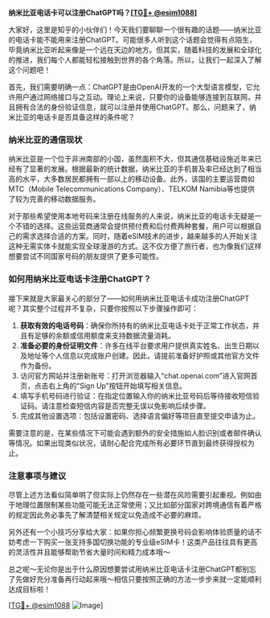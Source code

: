 **纳米比亚电话卡可以注册ChatGPT吗？[[TG💪+ @esim1088](https://t.me/s/esim1088)]**

大家好，这里是知乎的小伙伴们！今天我们要聊聊一个很有趣的话题——纳米比亚的电话卡能不能用来注册ChatGPT。可能很多人听到这个话题会觉得有点陌生，毕竟纳米比亚听起来像是一个远在天边的地方。但其实，随着科技的发展和全球化的推进，我们每个人都能轻松接触到世界的各个角落。所以，让我们一起深入了解这个问题吧！

首先，我们需要明确一点：ChatGPT是由OpenAI开发的一个大型语言模型，它允许用户通过网络接口与之互动。理论上来说，只要你的设备能够连接到互联网，并且拥有合法的身份验证信息，就可以注册并使用ChatGPT。那么，问题来了，纳米比亚的电话卡是否具备这样的条件呢？

### 纳米比亚的通信现状

纳米比亚是一个位于非洲南部的小国，虽然面积不大，但其通信基础设施近年来已经有了显著的发展。根据最新的统计数据，纳米比亚的手机普及率已经达到了相当高的水平，大多数居民都拥有一部以上的移动设备。此外，该国的主要运营商如MTC（Mobile Telecommunications Company）、TELKOM Namibia等也提供了较为完善的移动数据服务。

对于那些希望使用本地号码来注册在线服务的人来说，纳米比亚的电话卡无疑是一个不错的选择。这些运营商通常会提供预付费和后付费两种套餐，用户可以根据自己的需求选择合适的方案。同时，随着eSIM技术的进步，越来越多的人开始关注这种无需实体卡就能实现全球漫游的方式。这不仅方便了旅行者，也为像我们这样想要尝试不同国家号码的朋友提供了更多可能性。

### 如何用纳米比亚电话卡注册ChatGPT？

接下来就是大家最关心的部分了——如何用纳米比亚电话卡成功注册ChatGPT呢？其实整个过程并不复杂，只要你按照以下步骤操作即可：

1. **获取有效的电话号码**：确保你所持有的纳米比亚电话卡处于正常工作状态，并且有足够的余额或信用额度来支持数据流量消耗。
2. **准备必要的身份证明文件**：许多在线平台要求用户提供真实姓名、出生日期以及地址等个人信息以完成账户创建。因此，请提前准备好护照或其他官方文件作为备份。
3. 访问官方网站并注册新账号：打开浏览器输入“chat.openai.com”进入官网首页，点击右上角的“Sign Up”按钮开始填写相关信息。
4. 填写手机号码进行验证：在指定位置输入你的纳米比亚号码后等待接收短信验证码。请注意检查短信内容是否完整无误以免影响后续步骤。
5. 完成其他设置选项：包括设置密码、选择语言偏好等项目直至提交申请为止。

需要注意的是，在某些情况下可能会遇到额外的安全措施如人脸识别或者邮件确认等情况。如果出现类似状况，请耐心配合完成所有必要环节直到最终获得授权为止。

### 注意事项与建议

尽管上述方法看似简单明了但实际上仍然存在一些潜在风险需要引起重视。例如由于地理位置限制某些功能可能无法正常使用；又比如部分国家对跨境通信有着严格的规定因此务必事先了解清楚相关规定以免造成不必要的麻烦。

另外还有一个小技巧分享给大家：如果你担心频繁更换号码会影响体验质量的话不妨考虑一下购买一张支持多国切换功能的专业级eSIM卡！这类产品往往具有更高的灵活性并且能够帮助节省大量时间和精力成本哦～

总之呢～无论你是出于什么原因想要尝试用纳米比亚电话卡注册ChatGPT都别忘了先做好充分准备再行动起来哦～相信只要按照正确的方法一步步来就一定能顺利达成目标啦！

[[TG💪+ @esim1088](https://t.me/s/esim1088) ![Image](https://i.postimg.cc/4NQfJmqS/Snipaste-2025-05-13-00-14-12.png)]